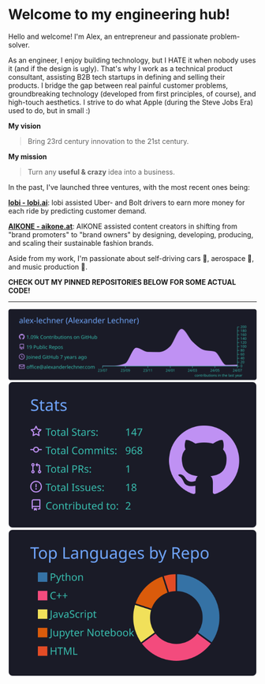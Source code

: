 # Welcome to my engineering hub!

Hello and welcome! I'm Alex, an entrepreneur and passionate problem-solver.

As an engineer, I enjoy building technology, but I HATE it when nobody uses it (and if the design is ugly). That's why I work as a technical product consultant, assisting B2B tech startups in defining and selling their products. I bridge the gap between real painful customer problems, groundbreaking technology (developed from first principles, of course), and high-touch aesthetics. I strive to do what Apple (during the Steve Jobs Era) used to do, but in small :)

**My vision**
> Bring 23rd century innovation to the 21st century.

**My mission**
> Turn any **useful & crazy** idea into a business.

In the past, I've launched three ventures, with the most recent ones being:

**[lobi - lobi.ai](https://lobi.ai)**: lobi assisted Uber- and Bolt drivers to earn more money for each ride by predicting customer demand.

**[AIKONE - aikone.at](https://aikone.at)**: AIKONE assisted content creators in shifting from "brand promoters" to "brand owners" by designing, developing, producing, and scaling their sustainable fashion brands.

Aside from my work, I'm passionate about self-driving cars 🚗, aerospace 🚀, and music production 🎵.

**CHECK OUT MY PINNED REPOSITORIES BELOW FOR SOME ACTUAL CODE!**

---

[![](https://raw.githubusercontent.com/alex-lechner/alex-lechner/main/profile-summary-card-output/tokyonight/0-profile-details.svg)](https://github.com/vn7n24fzkq/github-profile-summary-cards)
[![](https://raw.githubusercontent.com/alex-lechner/alex-lechner/main/profile-summary-card-output/tokyonight/3-stats.svg)](https://github.com/vn7n24fzkq/github-profile-summary-cards) [![](https://raw.githubusercontent.com/alex-lechner/alex-lechner/main/profile-summary-card-output/tokyonight/1-repos-per-language.svg)](https://github.com/vn7n24fzkq/github-profile-summary-cards)
